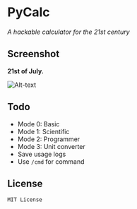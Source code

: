 # PyCalc
_A hackable calculator for the 21st century_

## Screenshot

**21st of July.**

![Alt-text](https://github.com/lollichop/PyCalc/blob/master/screenshots/7-5-17-1.PNG)

## Todo

* Mode 0: Basic
* Mode 1: Scientific
* Mode 2: Programmer
* Mode 3: Unit converter
* Save usage logs
* Use `/cmd` for command


## License
`MIT License`
